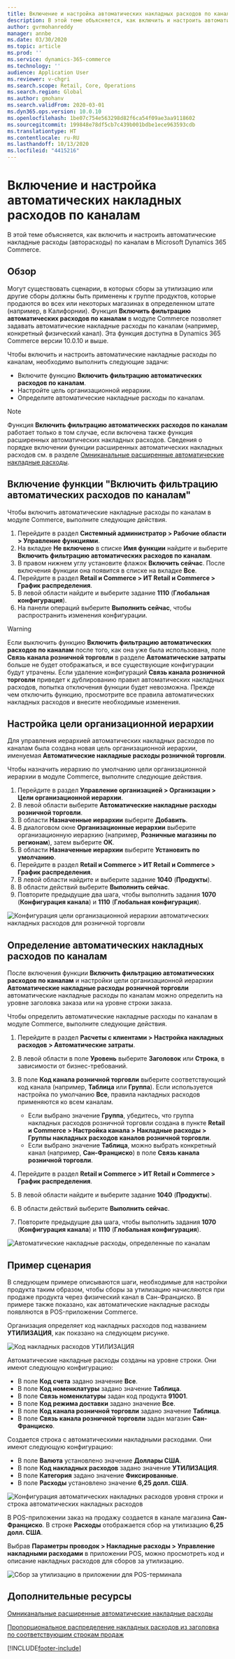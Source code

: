 ```yaml
---
title: Включение и настройка автоматических накладных расходов по каналам
description: В этой теме объясняется, как включить и настроить автоматические накладные расходы по каналам в Microsoft Dynamics 365 Commerce.
author: gvrmohanreddy
manager: annbe
ms.date: 03/30/2020
ms.topic: article
ms.prod: ''
ms.service: dynamics-365-commerce
ms.technology: ''
audience: Application User
ms.reviewer: v-chgri
ms.search.scope: Retail, Core, Operations
ms.search.region: Global
ms.author: gmohanv
ms.search.validFrom: 2020-03-01
ms.dyn365.ops.version: 10.0.10
ms.openlocfilehash: 1be07c754e563298d82f6ca54f09ae3aa9118602
ms.sourcegitcommit: 199848e78df5cb7c439b001bdbe1ece963593cdb
ms.translationtype: HT
ms.contentlocale: ru-RU
ms.lasthandoff: 10/13/2020
ms.locfileid: "4415216"
---
```

# <a name="enable-and-configure-auto-charges-by-channel"></a>Включение и настройка автоматических накладных расходов по каналам

В этой теме объясняется, как включить и настроить автоматические накладные расходы (авторасходы) по каналам в Microsoft Dynamics 365 Commerce.

## <a name="overview"></a>Обзор

Могут существовать сценарии, в которых сборы за утилизацию или другие сборы должны быть применены к группе продуктов, которые продаются во всех или некоторых магазинах в определенном штате (например, в Калифорнии). Функция **Включить фильтрацию автоматических расходов по каналам** в модуле Commerce позволяет задавать автоматические накладные расходы по каналам (например, конкретный физический канал). Эта функция доступна в Dynamics 365 Commerce версии 10.0.10 и выше.

Чтобы включить и настроить автоматические накладные расходы по каналам, необходимо выполнить следующие задачи:

- Включите функцию **Включить фильтрацию автоматических расходов по каналам**.
- Настройте цель организационной иерархии.
- Определите автоматические накладные расходы по каналам.

> [!NOTE]
> Функция **Включить фильтрацию автоматических расходов по каналам** работает только в том случае, если включена также функция расширенных автоматических накладных расходов. Сведения о порядке включении функции расширенных автоматических накладных расходов см. в разделе [Омниканальные расширенные автоматические накладные расходы](omni-auto-charges.md).

## <a name="turn-on-the-enable-filter-auto-charges-by-channel-feature"></a>Включение функции "Включить фильтрацию автоматических расходов по каналам"

Чтобы включить автоматические накладные расходы по каналам в модуле Commerce, выполните следующие действия.

1. Перейдите в раздел **Системный администратор \> Рабочие области \> Управление функциями**.
1. На вкладке **Не включено** в списке **Имя функции** найдите и выберите **Включить фильтрацию автоматических расходов по каналам**.
1. В правом нижнем углу установите флажок **Включить сейчас**. После включения функции она появится в списке на вкладке **Все**.
1. Перейдите в раздел **Retail и Commerce \> ИТ Retail и Commerce \> График распределения**.
1. В левой области найдите и выберите задание **1110** (**Глобальная конфигурация**).
1. На панели операций выберите **Выполнить сейчас**, чтобы распространить изменения конфигурации.

> [!WARNING]
> Если выключить функцию **Включить фильтрацию автоматических расходов по каналам** после того, как она уже была использована, поле **Связь канала розничной торговли** в разделе **Автоматические затраты** больше не будет отображаться, и все существующие конфигурации будут утрачены. Если удаление конфигураций **Связь канала розничной торговли** приведет к дублированию правил автоматических накладных расходов, попытка отключения функции будет невозможна. Прежде чем отключить функцию, просмотрите все правила автоматических накладных расходов и внесите необходимые изменения.

## <a name="configure-the-organization-hierarchy-purpose"></a>Настройка цели организационной иерархии

Для управления иерархией автоматических накладных расходов по каналам была создана новая цель организационной иерархии, именуемая **Автоматические накладные расходы розничной торговли**.

Чтобы назначить иерархию по умолчанию цели организационной иерархии в модуле Commerce, выполните следующие действия.
        
1. Перейдите в раздел **Управление организацией \> Организации \> Цели организационной иерархии**.
1. В левой области выберите **Автоматические накладные расходы розничной торговли**.
1. В области **Назначенные иерархии** выберите **Добавить**.
1. В диалоговом окне **Организационные иерархии** выберите организационную иерархию (например, **Розничные магазины по регионам**), затем выберите **ОК**.
1. В области **Назначенные иерархии** выберите **Установить по умолчанию**.
1. Перейдите в раздел **Retail и Commerce \> ИТ Retail и Commerce \> График распределения**.
1. В левой области найдите и выберите задание **1040** (**Продукты**).
1. В области действий выберите **Выполнить сейчас**.
1. Повторите предыдущие два шага, чтобы выполнить задания **1070** (**Конфигурация канала**) и **1110** (**Глобальная конфигурация**).

![Конфигурация цели организационной иерархии автоматических накладных расходов для розничной торговли](media/Auto-charges-org-hierarchy-purpose.png)

## <a name="define-auto-charges-by-channel"></a>Определение автоматических накладных расходов по каналам

После включения функции **Включить фильтрацию автоматических расходов по каналам** и настройки цели организационной иерархии **Автоматические накладные расходы розничной торговли** автоматические накладные расходы по каналам можно определить на уровне заголовка заказа или на уровне строки заказа.

Чтобы определить автоматические накладные расходы по каналам в модуле Commerce, выполните следующие действия.

1. Перейдите в раздел **Расчеты с клиентами \> Настройка накладных расходов \> Автоматические затраты**.
1. В левой области в поле **Уровень** выберите **Заголовок** или **Строка**, в зависимости от бизнес-требований.
1. В поле **Код канала розничной торговли** выберите соответствующий код канала (например, **Таблица** или **Группа**). Если используется настройка по умолчанию **Все**, правила накладных расходов применяются ко всем каналам.

    - Если выбрано значение **Группа**, убедитесь, что группа накладных расходов розничной торговли создана в пункте **Retail и Commerce \> Настройка канала \> Накладные расходы \> Группы накладных расходов каналов розничной торговли**.
    - Если выбрано значение **Таблица**, можно выбрать конкретный канал (например, **Сан-Франциско**) в поле **Связь канала розничной торговли**.

1. Перейдите в раздел **Retail и Commerce \> ИТ Retail и Commerce \> График распределения**.
1. В левой области найдите и выберите задание **1040** (**Продукты**).
1. В области действий выберите **Выполнить сейчас**.
1. Повторите предыдущие два шага, чтобы выполнить задания **1070** (**Конфигурация канала**) и **1110** (**Глобальная конфигурация**).
    
![Автоматические накладные расходы, определенные по каналам](media/Auto-charges-line-charge-by-channel.png)

## <a name="example-scenario"></a>Пример сценария

В следующем примере описываются шаги, необходимые для настройки продукта таким образом, чтобы сборы за утилизацию начисляются при продаже продукта через физический канал в Сан-Франциско. В примере также показано, как автоматические накладные расходы появляются в POS-приложении Commerce.

Организация определяет код накладных расходов под названием **УТИЛИЗАЦИЯ**, как показано на следующем рисунке.

![Код накладных расходов УТИЛИЗАЦИЯ](media/Auto-charges-charge-code.png)

Автоматические накладные расходы созданы на уровне строки. Они имеют следующую конфигурацию:

- В поле **Код счета** задано значение **Все**.
- В поле **Код номенклатуры** задано значение **Таблица**.
- В поле **Связь номенклатуры** задан код продукта **91001**.
- В поле **Код режима доставки** задано значение **Все**.
- В поле **Код канала розничной торговли** задано значение **Таблица**.
- В поле **Связь канала розничной торговли** задан магазин **Сан-Франциско**.

Создается строка с автоматическими накладными расходами. Они имеют следующую конфигурацию:

- В поле **Валюта** установлено значение **Доллары США**.
- В поле **Код накладных расходов** задано значение **УТИЛИЗАЦИЯ**.
- В поле **Категория** задано значение **Фиксированные**.
- В поле **Расходы** установлено значение **6,25 долл. США**.

![Конфигурация автоматических накладных расходов уровня строки и строка автоматических накладных расходов](media/Auto-charges-recyclingfee-line-fee.png)

В POS-приложении заказ на продажу создается в канале магазина **Сан-Франциско**. В строке **Расходы** отображается сбор на утилизацию **6,25 долл. США**.

Выбрав **Параметры проводок \> Накладные расходы \> Управление накладными расходами** в приложении POS, можно просмотреть код и описание накладных расходов для сборов за утилизацию.

![Сбор за утилизацию в приложении для POS-терминала](media/pos-auto-charges-recyclingfee-line-fee.png)

## <a name="additional-resources"></a>Дополнительные ресурсы

[Омниканальные расширенные автоматические накладные расходы](omni-auto-charges.md)

[Пропорциональное распределение накладных расходов из заголовка по соответствующим строкам продаж](pro-rate-charges-matching-lines.md)


[!INCLUDE[footer-include](../includes/footer-banner.md)]